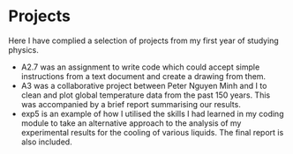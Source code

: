 # Projects
Here I have complied a selection of projects from my first year of studying physics.  
+ A2.7 was an assignment to write code which could accept simple instructions from a text document and create a drawing from them.  
+ A3 was a collaborative project between Peter Nguyen Minh and I to clean and plot global temperature data from the past 150 years. This was accompanied by a brief report summarising our results.  
+ exp5 is an example of how I utilised the skills I had learned in my coding module to take an alternative approach to the analysis of my experimental results for the cooling of various liquids. The final report is also included.
